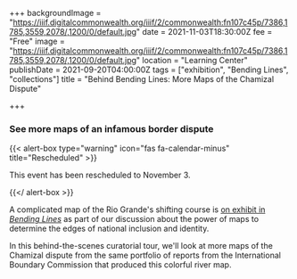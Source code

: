 +++
backgroundImage = "https://iiif.digitalcommonwealth.org/iiif/2/commonwealth:fn107c45p/7386,1785,3559,2078/,1200/0/default.jpg"
date = 2021-11-03T18:30:00Z
fee = "Free"
image = "https://iiif.digitalcommonwealth.org/iiif/2/commonwealth:fn107c45p/7386,1785,3559,2078/,1200/0/default.jpg"
location = "Learning Center"
publishDate = 2021-09-20T04:00:00Z
tags = ["exhibition", "Bending Lines", "collections"]
title = "Behind Bending Lines: More Maps of the Chamizal Dispute"

+++
### See more maps of an infamous border dispute

{{< alert-box type="warning" icon="fas fa-calendar-minus" title="Rescheduled" >}}

This event has been rescheduled to November 3.

{{</ alert-box >}}

A complicated map of the Rio Grande's shifting course is [on exhibit in _Bending Lines_](https://www.leventhalmap.org/digital-exhibitions/bending-lines/power-belief/3.3.5/) as part of our discussion about the power of maps to determine the edges of national inclusion and identity.

In this behind-the-scenes curatorial tour, we'll look at more maps of the Chamizal dispute from the same portfolio of reports from the International Boundary Commission that produced this colorful river map.